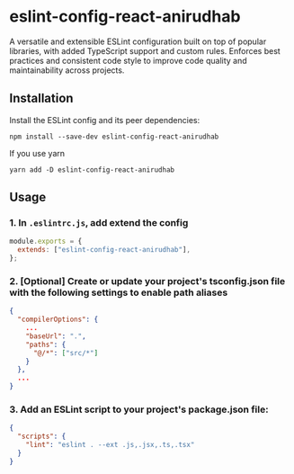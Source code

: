 # eslint-config-react-anirudhab

A versatile and extensible ESLint configuration built on top of popular libraries, with added TypeScript support and custom rules. Enforces best practices and consistent code style to improve code quality and maintainability across projects.

## Installation

Install the ESLint config and its peer dependencies:

```
npm install --save-dev eslint-config-react-anirudhab

```

If you use yarn

```
yarn add -D eslint-config-react-anirudhab

```

## Usage

### 1. In `.eslintrc.js`, add extend the config

```javascript
module.exports = {
  extends: ["eslint-config-react-anirudhab"],
};
```

### 2. [Optional] Create or update your project's tsconfig.json file with the following settings to enable path aliases

```json
{
  "compilerOptions": {
    ...
    "baseUrl": ".",
    "paths": {
      "@/*": ["src/*"]
    }
  },
  ...
}
```

### 3. Add an ESLint script to your project's package.json file:

```json
{
  "scripts": {
    "lint": "eslint . --ext .js,.jsx,.ts,.tsx"
  }
}
```
